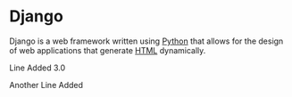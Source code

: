 # Django

Django is a web framework written using [Python](/wiki/Python) that allows for the design of web applications that generate [HTML](/wiki/HTML) dynamically.

Line Added 3.0

Another Line Added